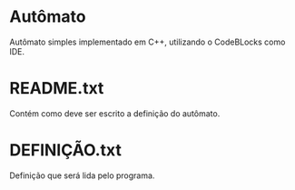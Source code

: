 # Autômato
Autômato simples implementado em C++, utilizando o CodeBLocks como IDE.

# README.txt
Contém como deve ser escrito a definição do autômato.

# DEFINIÇÃO.txt
Definição que será lida pelo programa.
